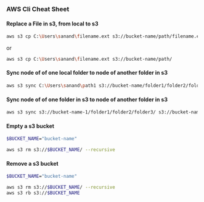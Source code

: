 ### AWS Cli Cheat Sheet  

#### Replace a File in s3, from local to s3
```bash
aws s3 cp C:\Users\sanand\filename.ext s3://bucket-name/path/filename.ext
```
or
```bash
aws s3 cp C:\Users\sanand\filename.ext s3://bucket-name/path/
```
#### Sync node of of one local folder to node of another folder in s3
```bash
aws s3 sync C:\Users\sanand\path1 s3://bucket-name/folder1/folder2/folder3/ 
```
#### Sync node of of one folder in s3 to node of another folder in s3
```bash
aws s3 sync s3://bucket-name-1/folder1/folder2/folder3/ s3://bucket-name-2/folder1/folder2/folder3/ 
```
#### Empty a s3 bucket
```bash
$BUCKET_NAME="bucket-name"
```
```bash
aws s3 rm s3://$BUCKET_NAME/ --recursive
```
#### Remove a s3 bucket
```bash
$BUCKET_NAME="bucket-name"
```
```bash
aws s3 rm s3://$BUCKET_NAME/ --recursive
aws s3 rb s3://$BUCKET_NAME
```
